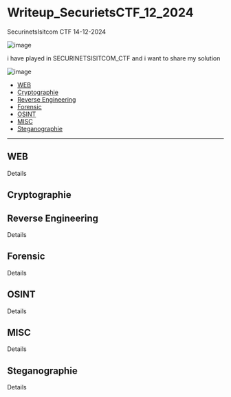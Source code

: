 # Writeup_SecurietsCTF_12_2024
SecurinetsIsitcom CTF 14-12-2024

![image](https://github.com/user-attachments/assets/d65696ec-bf97-418d-8c32-13e176c8fbf6)

i have played in SECURINETSISITCOM_CTF and i want to share my solution

![image](https://github.com/user-attachments/assets/d16549fa-4fb3-492e-b01e-735a763834e0)

- [WEB](#web)
- [Cryptographie](#cryptographie)
- [Reverse Engineering](#reverse-engineering)
- [Forensic](#forensic)
- [OSINT](#osint)
- [MISC](#misc)
- [Steganographie](#steganographie)
---
## WEB
Details 
## Cryptographie
<!-- BEGIN CRYPTOGRAPHIE -->

<!-- END CRYPTOGRAPHIE -->
## Reverse Engineering
Details 
## Forensic
Details 
## OSINT
Details 
## MISC
Details 
## Steganographie
Details 

